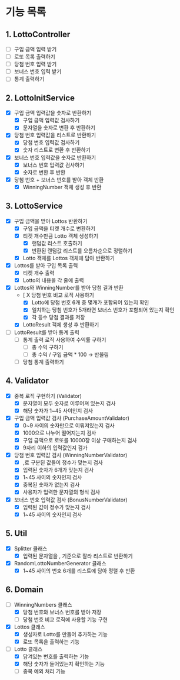# 기능 목록

## 1. LottoController

- [ ]  구입 금액 입력 받기
- [ ]  로또 목록 출력하기
- [ ]  당첨 번호 입력 받기
- [ ]  보너스 번호 입력 받기
- [ ]  통계 출력하기

## 2. LottoInitService

- [X]  구입 금액 입력값을 숫자로 반환하기
    - [X]  구입 금액 입력값 검사하기
    - [X]  문자열을 숫자로 변환 후 반환하기
- [X]  당첨 번호 입력값을 리스트로 반환하기
    - [X]  당첨 번호 입력값 검사하기
    - [X]  숫자 리스트로 변환 후 반환하기
- [X]  보너스 번호 입력값을 숫자로 반환하기
    - [X]  보너스 번호 입력값 검사하기
    - [X]  숫자로 변환 후 반환
- [X]  당첨 번호 + 보너스 번호를 받아 객체 반환
    - [X]  WinningNumber 객체 생성 후 반환

## 3. LottoService

- [X]  구입 금액을 받아 Lottos 반환하기
    - [X]  구입 금액을 티켓 개수로 변환하기
    - [X]  티켓 개수만큼 Lotto 객체 생성하기
        - [X]  랜덤값 리스트 호출하기
        - [X]  반환된 랜덤값 리스트를 오름차순으로 정렬하기
    - [X]  Lotto 객체를 Lottos 객체에 담아 반환하기
- [X]  Lottos를 받아 구입 목록 출력
    - [X]  티켓 개수 출력
    - [X]  Lotto의 내용을 각 줄에 출력
- [X]  Lottos와 WinningNumber를 받아 당첨 결과 반환
    - [ X  당첨 번호 비교 로직 사용하기
        - [X]  Lotto에 당첨 번호 6개 중 몇개가 포함되어 있는지 확인
        - [X]  일치하는 당첨 번호가 5개라면 보너스 번호가 포함되어 있는지 확인
        - [X]  각 등수 당첨 결과를 저장
    - [X]  LottoResult 객체 생성 후 반환하기
- [ ]  LottoResult를 받아 통계 출력
    - [ ]  통계 출력 로직 사용하여 수익률 구하기
        - [ ]  총 수익 구하기
        - [ ]  총 수익 / 구입 금액 * 100 → 반올림
    - [ ]  당첨 통계 출력하기

## 4. Validator

- [X]  중복 로직 구현하기 (Validator)
    - [X]  문자열이 모두 숫자로 이루어져 있는지 검사
    - [X]  해당 숫자가 1~45 사이인지 검사
- [X]  구입 금액 입력값 검사 (PurchaseAmountValidator)
    - [X]  0~9 사이의 숫자만으로 이뤄져있는지 검사
    - [X]  1000으로 나누어 떨어지는지 검사
    - [X]  구입 금액으로 로또를 10000장 이상 구매하는지 검사
    - [X]  9자리 이하의 입력값인지 검가
- [X]  당첨 번호 입력값 검사 (WinningNumberValidator)
    - [X]  ,로 구분된 값들이 정수가 맞는지 검사
    - [X]  입력된 숫자가 6개가 맞는지 검사
    - [X]  1~45 사이의 숫자인지 검사
    - [X]  중복된 숫자가 없는지 검사
    - [X]  사용자가 입력한 문자열의 형식 검사
- [X]  보너스 번호 입력값 검사 (BonusNumberValidator)
    - [X]  입력된 값이 정수가 맞는지 검사
    - [X]  1~45 사이의 숫자인지 검사

## 5. Util
- [X]  Splitter 클래스
    - [X]  입력된 문자열을 , 기준으로 잘라 리스트로 반환하기
- [X]  RandomLottoNumberGenerator 클래스
    - [X] 1~45 사이의 번호 6개를 리스트에 담아 정렬 후 반환  

## 6. Domain
- [ ]  WinningNumbers 클래스
    - [X]  당첨 번호와 보너스 번호를 받아 저장
    - [ ]  당첨 번호 비교 로직에 사용할 기능 구현
- [X]  Lottos 클래스
    - [X]  생성자로 Lotto를 만들어 추가하는 기능
    - [X]  로또 목록을 출력하는 기능
- [ ]  Lotto 클래스
    - [X]  담겨있는 번호를 출력하는 기능
    - [X]  해당 숫자가 들어있는지 확인하는 기능
    - [ ]  중복 예외 처리 기능